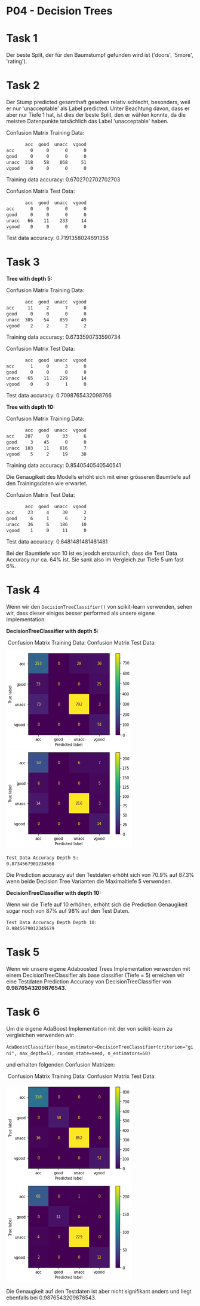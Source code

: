 # P04 - Decision Trees

# Task 1
Der beste Split, der für den Baumstumpf gefunden wird ist ('doors', '5more', 'rating').

# Task 2
Der Stump predicted gesamthaft gesehen relativ schlecht, besonders, weil er nur 'unacceptable' als Label predicted. Unter Beachtung davon, dass er aber nur Tiefe 1 hat, ist dies der beste Split, den er wählen konnte, da die meisten Datenpunkte tatsächlich das Label 'unacceptable' haben.

Confusion Matrix Training Data:

```
       acc  good  unacc  vgood
acc      0     0      0      0
good     0     0      0      0
unacc  318    58    868     51
vgood    0     0      0      0
```

Training data accuracy: 0.6702702702702703



Confusion Matrix Test Data:

```
       acc  good  unacc  vgood
acc      0     0      0      0
good     0     0      0      0
unacc   66    11    233     14
vgood    0     0      0      0
```

Test data accuracy: 0.7191358024691358

# Task 3

**Tree with depth 5:**

Confusion Matrix Training Data:

```
       acc  good  unacc  vgood
acc     11     2      7      0
good     0     0      0      0
unacc  305    54    859     49
vgood    2     2      2      2
```

Training data accuracy: 0.6733590733590734

Confusion Matrix Test Data:

```
       acc  good  unacc  vgood
acc      1     0      3      0
good     0     0      0      0
unacc   65    11    229     14
vgood    0     0      1      0
```

Test data accuracy: 0.7098765432098766

**Tree with depth 10:**

Confusion Matrix Training Data:

```
       acc  good  unacc  vgood
acc    207     0     33      6
good     3    45      0      0
unacc  103    11    816      7
vgood    5     2     19     38
```

Training data accuracy:  0.8540540540540541

Die Genaugikeit des Modells erhöht sich mit einer grösseren Baumtiefe auf den Trainingsdaten wie erwartet.

Confusion Matrix Test Data:

```
       acc  good  unacc  vgood
acc     23     4     30      2
good     6     1      6      2
unacc   36     6    186     10
vgood    1     0     11      0
```

Test data accuracy: 0.6481481481481481

Bei der Baumtiefe von 10 ist es jeodch erstaunlich, dass die Test Data Accuracy nur ca. 64% ist. Sie sank also im Vergleich zur Tiefe 5 um fast 6%.

# Task 4

Wenn wir den `DecisionTreeClassifier()` von scikit-learn verwenden, sehen wir, dass dieser einiges besser performed als unsere eigene Implementation:

**DecisionTreeClassifier with depth 5:**

​               Confusion Matrix Training Data:                          Confusion Matrix Test Data:

![Confusion Matrix Training Data depth 5](./images/A4_train.png) ![Confusion Matrix Test Data depth 5](./images/A4_test.png)



```
Test Data Accuracy Depth 5:
0.8734567901234568
```

Die Prediction accuracy auf den Testdaten erhöht sich von 70.9% auf 87.3% wenn beide Decision Tree Varianten die Maximaltiefe 5 verwenden.

**DecisionTreeClassifier with depth 10:**

Wenn wir die Tiefe auf 10 erhöhen, erhöht sich die Prediction Genaugikeit sogar noch von 87% auf 98% auf den Test Daten.

```
Test Data Accuracy Depth Depth 10:
0.9845679012345679
```

# Task 5

Wenn wir unsere eigene Adaboosted Trees Implementation verwenden mit einem DecisionTreeClassifier als base classifier (Tiefe = 5) erreichen wir eine Testdaten Prediction Accuracy von DecisionTreeClassifier von **0.9876543209876543**.



# Task 6

Um die eigene AdaBoost Implementation mit der von scikit-learn zu vergleichen verwenden wir:

`AdaBoostClassifier(base_estimator=DecisionTreeClassifier(criterion="gini", max_depth=5), random_state=seed, n_estimators=50)`

und erhalten folgenden Confusion Matrizen:

​              Confusion Matrix Training Data:                           Confusion Matrix Test Data:

![Confusion Matrix Training Data depth 5](./images/A6_train.png) ![Confusion Matrix Test Data depth 5](./images/A6_test.png)

Die Genaugkeit auf den Testdaten ist aber nicht signifikant anders und liegt ebenfalls bei 0.9876543209876543.